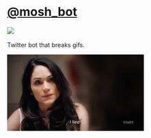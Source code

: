 # [@mosh_bot](http://twitter.com/mosh_bot)

![](https://travis-ci.org/lirien/moshbot.svg?branch=master)

Twitter bot that breaks gifs.

![](example2.gif)
